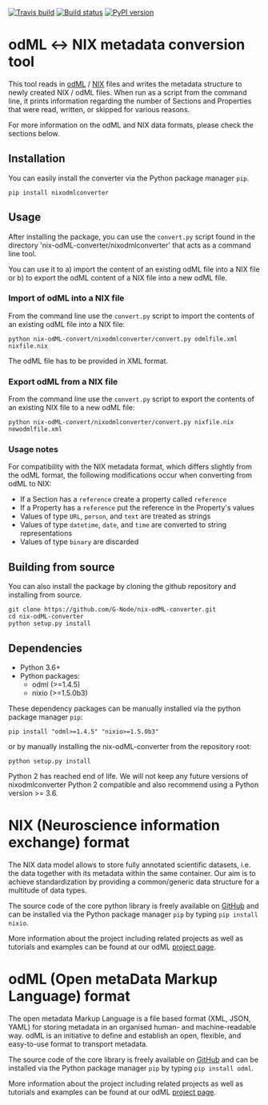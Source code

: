 [![Travis build](https://travis-ci.org/G-Node/nix-odML-converter.svg?branch=master)](https://travis-ci.org/G-Node/nix-odML-converter/)
[![Build status](https://ci.appveyor.com/api/projects/status/fc30meltvawsbpgt?svg=true)](https://ci.appveyor.com/project/G-Node/nix-odml-converter)
[![PyPI version](https://img.shields.io/pypi/v/nixodmlconverter.svg)](https://pypi.org/project/nixodmlconverter/)


# odML ↔️ NIX metadata conversion tool

This tool reads in [odML](https://g-node.github.io/python-odml/) / 
[NIX](https://g-node.github.io/nix/) files and writes the metadata structure to newly 
created NIX / odML files. When run as a script from the command line, it prints 
information regarding the number of Sections and Properties that were read, written, 
or skipped for various reasons.

For more information on the odML and NIX data formats, please check the sections below.

## Installation

You can easily install the converter via the Python package manager `pip`.

    pip install nixodmlconverter

## Usage

After installing the package, you can use the `convert.py` script found in the
directory 'nix-odML-converter/nixodmlconverter' that acts as a command line tool.

You can use it to a) import the content of an existing odML file into a NIX file or
b) to export the odML content of a NIX file into a new odML file. 

### Import of odML into a NIX file

From the command line use the `convert.py` script to import the contents of an existing
odML file into a NIX file:

    python nix-odML-convert/nixodmlconverter/convert.py odmlfile.xml nixfile.nix  

The odML file has to be provided in XML format. 

### Export odML from a NIX file

From the command line use the `convert.py` script to export the contents of an existing 
NIX file to a new odML file:

    python nix-odML-convert/nixodmlconverter/convert.py nixfile.nix newodmlfile.xml

### Usage notes

For compatibility with the NIX metadata format, which differs slightly from the 
odML format, the following modifications occur when converting from odML to NIX:

- If a Section has a `reference` create a property called `reference`
- If a Property has a `reference` put the reference in the Property's values
- Values of type `URL`, `person`, and `text` are treated as strings
- Values of type `datetime`, `date`, and `time` are converted to string representations
- Values of type `binary` are discarded


## Building from source

You can also install the package by cloning the github repository and
installing from source.

    git clone https://github.com/G-Node/nix-odML-converter.git
    cd nix-odML-converter
    python setup.py install

## Dependencies

* Python 3.6+
* Python packages:
    * odml (>=1.4.5)
    * nixio (>=1.5.0b3)

These dependency packages can be manually installed via the python package manager `pip`:

`pip install "odml>=1.4.5" "nixio>=1.5.0b3"` 

or by manually installing the nix-odML-converter from the repository root:

`python setup.py install`

Python 2 has reached end of life. We will not keep any future versions of nixodmlconverter Python 2 compatible and also recommend using a Python version >= 3.6.


# NIX (Neuroscience information exchange) format

The NIX data model allows to store fully annotated scientific datasets, i.e. the 
data together with its metadata within the same container. Our aim is to achieve 
standardization by providing a common/generic data structure for a multitude of 
data types.

The source code of the core python library is freely available on 
[GitHub](https://github.com/G-Node/nixpy) and can be installed via the 
Python package manager `pip` by typing `pip install nixio`.

More information about the project including related projects as well as tutorials and
examples can be found at our odML [project page](https://g-node.github.io/nix/).


# odML (Open metaData Markup Language) format

The open metadata Markup Language is a file based format (XML, JSON, YAML) for storing
metadata in an organised human- and machine-readable way. odML is an initiative to define
and establish an open, flexible, and easy-to-use format to transport metadata.

The source code of the core library is freely available on 
[GitHub](https://github.com/G-Node/python-odml) and can be installed via the 
Python package manager `pip` by typing `pip install odml`.

More information about the project including related projects as well as tutorials and
examples can be found at our odML [project page](https://g-node.github.io/python-odml/).
